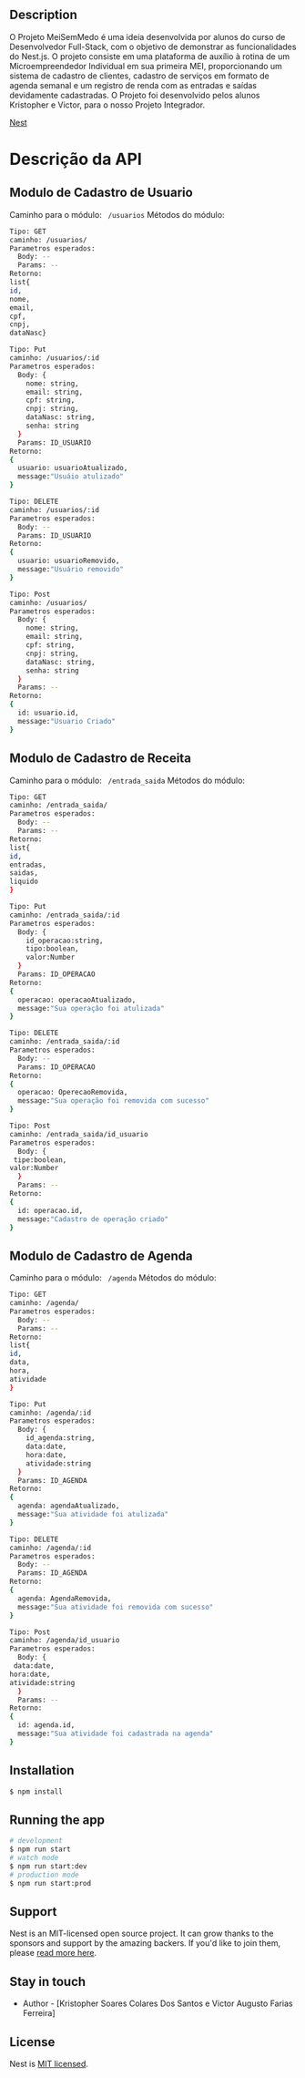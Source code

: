 
## Description

O Projeto MeiSemMedo é uma ideia desenvolvida por alunos do curso de Desenvolvedor Full-Stack, com o objetivo de demonstrar as funcionalidades do Nest.js.
O projeto consiste em uma plataforma de auxílio à rotina de um Microempreendedor Individual em sua primeira MEI, proporcionando um sistema de cadastro de clientes,
cadastro de serviços em formato de agenda semanal e um registro de renda com as entradas e saídas devidamente cadastradas.
O Projeto foi desenvolvido pelos alunos Kristopher e Victor, para o nosso Projeto Integrador.


[Nest](https://github.com/nestjs/nest) 

# Descrição da API
## Modulo de Cadastro de Usuario
Caminho para o módulo: ``` /usuarios```
Métodos do módulo:
```bash
Tipo: GET
caminho: /usuarios/
Parametros esperados:
  Body: --
  Params: --
Retorno:
list{
id,
nome,
email,
cpf,
cnpj,
dataNasc}
```
```bash
Tipo: Put
caminho: /usuarios/:id
Parametros esperados:
  Body: {
    nome: string,
    email: string,
    cpf: string,
    cnpj: string,
    dataNasc: string,
    senha: string
  }
  Params: ID_USUARIO
Retorno:
{
  usuario: usuarioAtualizado,
  message:"Usuáio atulizado"
}
```
```bash
Tipo: DELETE
caminho: /usuarios/:id
Parametros esperados:
  Body: --
  Params: ID_USUARIO
Retorno:
{
  usuario: usuarioRemovido,
  message:"Usuário removido"
}
```
```bash
Tipo: Post
caminho: /usuarios/
Parametros esperados:
  Body: {
    nome: string,
    email: string,
    cpf: string,
    cnpj: string,
    dataNasc: string,
    senha: string
  }
  Params: --
Retorno:
{
  id: usuario.id,
  message:"Usuario Criado"
}
```
## Modulo de Cadastro de Receita
Caminho para o módulo: ``` /entrada_saida```
Métodos do módulo:
```bash
Tipo: GET
caminho: /entrada_saida/
Parametros esperados:
  Body: --
  Params: --
Retorno:
list{
id,
entradas,
saidas,
liquido
}
```
```bash
Tipo: Put
caminho: /entrada_saida/:id
Parametros esperados:
  Body: {
    id_operacao:string,
    tipo:boolean,
    valor:Number
  }
  Params: ID_OPERACAO
Retorno:
{
  operacao: operacaoAtualizado,
  message:"Sua operaçâo foi atulizada"
}
```
```bash
Tipo: DELETE
caminho: /entrada_saida/:id
Parametros esperados:
  Body: --
  Params: ID_OPERACAO
Retorno:
{
  operacao: OperecaoRemovida,
  message:"Sua operação foi removida com sucesso"
}
```
```bash
Tipo: Post
caminho: /entrada_saida/id_usuario
Parametros esperados:
  Body: {
 tipe:boolean,
valor:Number
  }
  Params: --
Retorno:
{
  id: operacao.id,
  message:"Cadastro de operação criado"
}
```
## Modulo de Cadastro de Agenda
Caminho para o módulo: ``` /agenda```
Métodos do módulo:
```bash
Tipo: GET
caminho: /agenda/
Parametros esperados:
  Body: --
  Params: --
Retorno:
list{
id,
data,
hora,
atividade
}
```
```bash
Tipo: Put
caminho: /agenda/:id
Parametros esperados:
  Body: {
    id_agenda:string,
    data:date,
    hora:date,
    atividade:string
  }
  Params: ID_AGENDA
Retorno:
{
  agenda: agendaAtualizado,
  message:"Sua atividade foi atulizada"
}
```
```bash
Tipo: DELETE
caminho: /agenda/:id
Parametros esperados:
  Body: --
  Params: ID_AGENDA
Retorno:
{
  agenda: AgendaRemovida,
  message:"Sua atividade foi removida com sucesso"
}
```
```bash
Tipo: Post
caminho: /agenda/id_usuario
Parametros esperados:
  Body: {
 data:date,
hora:date,
atividade:string
  }
  Params: --
Retorno:
{
  id: agenda.id,
  message:"Sua atividade foi cadastrada na agenda"
}
```
## Installation
```bash
$ npm install
```
## Running the app
```bash
# development
$ npm run start
# watch mode
$ npm run start:dev
# production mode
$ npm run start:prod
```
## Support
Nest is an MIT-licensed open source project. It can grow thanks to the sponsors and support by the amazing backers. If you'd like to join them, please [read more here](https://docs.nestjs.com/support).
## Stay in touch
- Author - [Kristopher Soares Colares Dos Santos e Victor Augusto Farias Ferreira]
## License
Nest is [MIT licensed](LICENSE).
